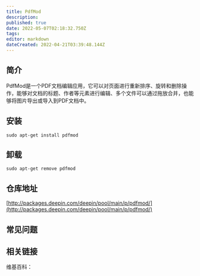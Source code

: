 ```yaml
---
title: PdfMod
description: 
published: true
date: 2022-05-07T02:18:32.750Z
tags: 
editor: markdown
dateCreated: 2022-04-21T03:39:48.144Z
---
```


## 简介

PdfMod是一个PDF文档编辑应用，它可以对页面进行重新排序、旋转和删除操作，能够对文档的标题、作者等元素进行编辑、多个文件可以通过拖放合并，也能够将图片导出或导入到PDF文档中。

## 安装

`sudo apt-get install pdfmod`

## 卸载

`sudo apt-get remove pdfmod`

## 仓库地址

[http://packages.deepin.com/deepin/pool/main/p/pdfmod/](http://packages.deepin.com/deepin/pool/main/p/pdfmod/)


## 常见问题


## 相关链接

维基百科：